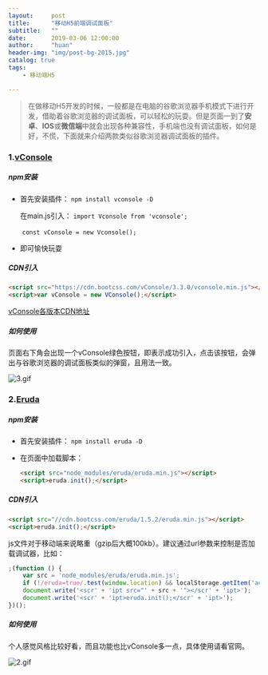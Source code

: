 ```yaml
---
layout:     post
title:      "移动H5前端调试面板"
subtitle:   ""
date:       2019-03-06 12:00:00
author:     "huan"
header-img: "img/post-bg-2015.jpg"
catalog: true
tags:
    - 移动端H5

---
```




> 在做移动H5开发的时候，一般都是在电脑的谷歌浏览器手机模式下进行开发，借助着谷歌浏览器的调试面板，可以轻松的玩耍。但是页面一到了**安卓**、**IOS**或**微信端**中就会出现各种兼容性，手机端也没有调试面板，如何是好，不慌，下面就来介绍两款类似谷歌浏览器调试面板的插件。
>



### 1.[vConsole](https://github.com/Tencent/vConsole/blob/dev/doc/tutorial_CN.md)

##### npm安装

- 首先安装插件：   	`npm install vconsole -D`

	 在main.js引入： 	`import Vconsole from 'vconsole'; `   

  ​	       		                `const vConsole = new Vconsole(); `

- 即可愉快玩耍

##### CDN引入

```html
<script src="https://cdn.bootcss.com/vConsole/3.3.0/vconsole.min.js"></script>
<script>var vConsole = new VConsole();</script>
```

[vConsole各版本CDN地址](https://www.bootcdn.cn/vConsole/)

##### 如何使用

页面右下角会出现一个vConsole绿色按钮，即表示成功引入，点击该按钮，会弹出与谷歌浏览器的调试面板类似的弹窗，且用法一致。

![3.gif](https://i.loli.net/2019/03/05/5c7e9a75e0644.gif)

### 2.[Eruda](https://github.com/liriliri/eruda/blob/master/doc/README_CN.md)

##### npm安装

- 首先安装插件：		`npm install eruda -D`

- 在页面中加载脚本： 

  ```html
  <script src="node_modules/eruda/eruda.min.js"></script>
  <script>eruda.init();</script>
  ```

##### CDN引入

```html
<script src="//cdn.bootcss.com/eruda/1.5.2/eruda.min.js"></script>
<script>eruda.init();</script>
```

js文件对于移动端来说略重（gzip后大概100kb）。建议通过url参数来控制是否加载调试器，比如： 

```js
;(function () {
    var src = 'node_modules/eruda/eruda.min.js';
    if (!/eruda=true/.test(window.location) && localStorage.getItem('active-eruda') != 'true') return;
    document.write('<scr' + 'ipt src="' + src + '"></scr' + 'ipt>');
    document.write('<scr' + 'ipt>eruda.init();</scr' + 'ipt>');
})();
```

##### 如何使用

个人感觉风格比较好看，而且功能也比vConsole多一点，具体使用请看官网。

![2.gif](https://i.loli.net/2019/03/05/5c7e9a14a44f7.gif)